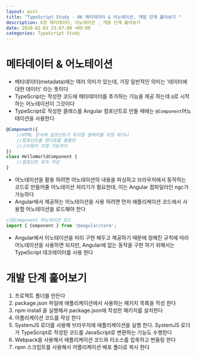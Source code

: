 ```yaml
---
layout: post
title: "TypeScript Study - 06 메타데이터 & 어노테이션, 개발 단계 훑어보기 "
description: 6장 메타데이터, 어노테이션 , 개발 단계 훑어보기
date: 2020-02-03 23:07:00 +09:00
categories: TypeScript Study
---
```





# 메타데이터 & 어노테이션
- 메타데이터(metadata)에는 여러 의미가 있는데, 가장 일반적인 의미는 '데이터에 대한 데이터' 라는 뜻이다
- TypeScript는 작성한 코드에 메타데이터를 추가하는 기능을 제공 하는데 `@`로 시작하는 어노테이션이 그것이다
- TypeScript로 작성한 클래스를 Angular 컴포넌트로 만들 때에는 `@Component`어노테이션을 사용한다
```javascript
@Component({
    //HTML 문서에 컴포넌트가 위치할 셀렉터를 지정 하거나
    //컴포넌트를 렌더링할 템플릿
    //스타일이 지정 가능하다
})
class HelloWorldComponent {
    //컴포넌트 로직 작성
}
```
- 어노테이션을 활용 하려면 어노테이션의 내용을 파싱하고 브라우저에서 동작하는 코드로 만들어줄 어노테이션 처리기가 필요한데, 이는 Angular 컴파일러인 ngc가 가능하다
- Angular에서 제공하는 어노테이션을 사용 하려면 먼저 애플리케이션 코드에서 사용할 어노테이션을 로드해야 한다
```javascript
//@Component 어노테이션 로드
import { Component } from '@angular/core';
```
- Angular에서 이노테이션을 미리 구현 해두고 제공하기 때문에 정해진 규칙에 따라 어노테이션을 사용하면 되지만, Angular에 없는 동작을 구현 하기 위해서는 TypeScript 데코레이터를 사용 한다

# 개발 단계 훑어보기
1. 프로젝트 폴더를 만든다
2. package.json 파일에 애플리케이션에서 사용하는 패키지 목록을 작성 한다
3. npm install 을 실행해서 package.json에 작성한 패키지를 설치한다
4. 어플리케이션 코드를 작성 한다
5. SystemJS 로더를 사용해 브라우저에 애플리케이션을 실행 한다. SystemJS 로더가 TypeScript로 작성된 코드를 JavaScript로 변환하는 기능도 수행한다
6. Webpack을 사용해서 애플리케이션 코드와 리소스를 압축하고 번들링 한다
7. npm 스크립트를 사용해서 어플리케이션 배포 폴더로 복사 한다
